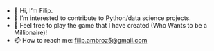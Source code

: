 - 👋 Hi, I’m Filip.
- 👀 I’m interested to contribute to Python/data science projects.
- 💞️ Feel free to play the game that I have created (Who Wants to be a Millionaire)!
- 📫 How to reach me: filip.ambroz5@gmail.com

<!---
FA-MatSci/FA-MatSci is a ✨ special ✨ repository because its `README.md` (this file) appears on your GitHub profile.
You can click the Preview link to take a look at your changes.
--->
